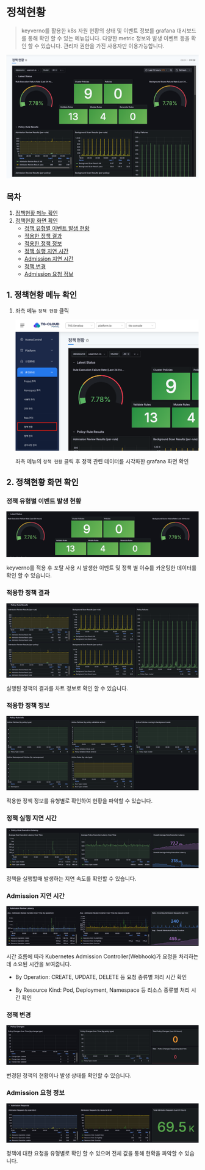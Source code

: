# 정책현황

> keyverno를 활용한 k8s 자원 현황의 상태 및 이벤트 정보를 grafana 대시보드를 통해 확인 할 수 있는 메뉴입니다.
> 다양한 metric 정보와 발생 이벤트 등을 확인 할 수 있습니다.
> 관리자 권한을 가진 사용자만 이용가능합니다.

![](../policy/img/policy.png)


## 목차

1. [정책현황 메뉴 확인](#1-정책현황-메뉴-확인)
2. [정책현황 화면 확인](#2-정책현황-화면-확인)
   - [정책 유형별 이벤트 발생 현황](#정책-유형별-이벤트-발생-현황)
   - [적용한 정책 결과](#적용한-정책-결과)
   - [적용한 정책 정보](#적용한-정책-정보)
   - [정책 실행 지연 시간](#정책-실행-지연-시간)
   - [Admission 지연 시간](#admission-지연-시간)
   - [정책 변경](#정책-변경)
   - [Admission 요청 정보](#admission-요청-정보)

## 1. 정책현황 메뉴 확인

1. 좌측 메뉴 `정책 현황` 클릭

   ![](../policy/img/policy_menu.png)
   
   좌측 메뉴의 `정책 현황` 클릭 후 정책 관련 데이터를 시각화한 grafana 화면 확인

## 2. 정책현황 화면 확인

### 정책 유형별 이벤트 발생 현황

  ![](../policy/img/policy_status.png)
  
  keyverno를 적용 후 포탈 사용 시 발생한 이벤트 및 정책 별 이슈를 카운팅한 데이터를 확인 할 수 있습니다.

### 적용한 정책 결과

  ![](../policy/img/policy_result.png)
  
  실행된 정책의 결과를 차트 정보로 확인 할 수 있습니다.

### 적용한 정책 정보

  ![](../policy/img/policy_info.png)

  
  적용한 정책 정보를 유형별로 확인하여 현황을 파악할 수 있습니다.

### 정책 실행 지연 시간

  ![](../policy/img/policy_execution.png)
  
  정책을 실행할때 발생하는 지연 속도를 확인할 수 있습니다.

### Admission 지연 시간

  ![](../policy/img/policy_admission.png)

  시간 흐름에 따라 Kubernetes Admission Controller(Webhook)가 요청을 처리하는 데 소요된 시간을 보여줍니다.
  
  - By Operation: CREATE, UPDATE, DELETE 등 요청 종류별 처리 시간 확인 
  
  - By Resource Kind: Pod, Deployment, Namespace 등 리소스 종류별 처리 시간 확인

### 정책 변경

  ![](../policy/img/policy_change.png)
  
  변경된 정책의 현황이나 발생 상태를 확인할 수 있습니다.

### Admission 요청 정보

  ![](../policy/img/policy_request.png)
  
  정책에 대한 요청을 유형별로 확인 할 수 있으며 전체 값을 통해 현확을 파악할 수 있습니다.
